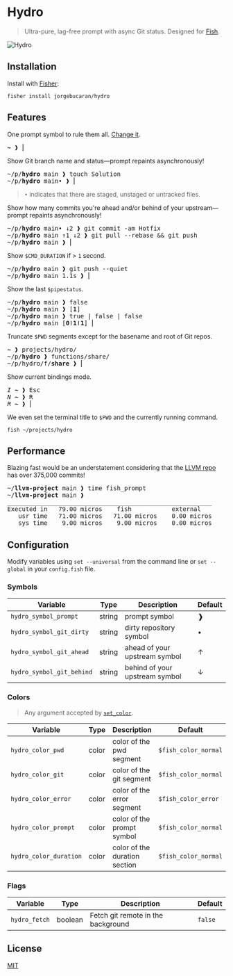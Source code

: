 # Hydro

> Ultra-pure, lag-free prompt with async Git status. Designed for [Fish](https://fishshell.com).

![Hydro](https://user-images.githubusercontent.com/56996/103166797-f807ee00-4868-11eb-9818-c661584274c8.gif)

## Installation

Install with [Fisher](https://github.com/jorgebucaran/fisher):

```console
fisher install jorgebucaran/hydro
```

## Features

One prompt symbol to rule them all. [Change it](#configuration).

<pre>
<b>~</b> ❱ ⎢
</pre>

Show Git branch name and status—prompt repaints asynchronously!

<pre>
~/p/<b>hydro</b> main ❱ touch Solution
~/p/<b>hydro</b> main• ❱ ⎢
</pre>

> `•` indicates that there are staged, unstaged or untracked files.

Show how many commits you're ahead and/or behind of your upstream—prompt repaints asynchronously!

<pre>
~/p/<b>hydro</b> main• ↓2 ❱ git commit -am Hotfix
~/p/<b>hydro</b> main ↑1 ↓2 ❱ git pull --rebase && git push
~/p/<b>hydro</b> main ❱ ⎢
</pre>

Show `$CMD_DURATION` if > `1` second.

<pre>
~/p/<b>hydro</b> main ❱ git push --quiet
~/p/<b>hydro</b> main 1.1s ❱ ⎢
</pre>

Show the last `$pipestatus`.

<pre>
~/p/<b>hydro</b> main ❱ false
~/p/<b>hydro</b> main ❱ [<b>1</b>]
~/p/<b>hydro</b> main ❱ true | false | false
~/p/<b>hydro</b> main [<b>0</b>ǀ<b>1</b>ǀ<b>1</b>] ⎢
</pre>

Truncate `$PWD` segments except for the basename and root of Git repos.

<pre>
<b>~</b> ❱ projects/hydro/
~/p/<b>hydro</b> ❱ functions/share/
~/p/hydro/f/<b>share</b> ❱ ⎢
</pre>

Show current bindings mode.

<pre>
<i>I</i> <b>~</b> ❱ <kbd>Esc</kbd>
<i>N</i> <b>~</b> ❱ <kbd>R</kbd>
<i>R</i> <b>~</b> ❱ ⎢
</pre>

We even set the terminal title to `$PWD` and the currently running command.

```
fish ~/projects/hydro
```

## Performance

Blazing fast would be an understatement considering that the [LLVM repo](https://github.com/llvm/llvm-project) has over 375,000 commits!

<pre>
~/<b>llvm-project</b> main ❱ time fish_prompt
~/<b>llvm-project</b> main ❱
________________________________________________________
Executed in   79.00 micros    fish           external
   usr time   71.00 micros   71.00 micros    0.00 micros
   sys time    9.00 micros    9.00 micros    0.00 micros
</pre>

## Configuration

Modify variables using `set --universal` from the command line or `set --global` in your `config.fish` file.

### Symbols

| Variable                  | Type   | Description                    | Default |
| ------------------------- | ------ | ------------------------------ | ------- |
| `hydro_symbol_prompt`     | string | prompt symbol                  | ❱       |
| `hydro_symbol_git_dirty`  | string | dirty repository symbol        | •       |
| `hydro_symbol_git_ahead`  | string | ahead of your upstream symbol  | ↑       |
| `hydro_symbol_git_behind` | string | behind of your upstream symbol | ↓       |

### Colors

> Any argument accepted by [`set_color`](https://fishshell.com/docs/current/cmds/set_color.html).

| Variable               | Type  | Description                   | Default              |
| ---------------------- | ----- | ----------------------------- | -------------------- |
| `hydro_color_pwd`      | color | color of the pwd segment      | `$fish_color_normal` |
| `hydro_color_git`      | color | color of the git segment      | `$fish_color_normal` |
| `hydro_color_error`    | color | color of the error segment    | `$fish_color_error`  |
| `hydro_color_prompt`   | color | color of the prompt symbol    | `$fish_color_normal` |
| `hydro_color_duration` | color | color of the duration section | `$fish_color_normal` |

### Flags

| Variable      | Type    | Description                        | Default |
| ------------- | ------- | ---------------------------------- | ------- |
| `hydro_fetch` | boolean | Fetch git remote in the background | `false` |

## License

[MIT](LICENSE.md)
